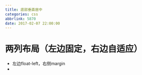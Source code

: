 ```yaml
---
title: 底部垂直居中
categories: css
abbrlink: 5870
date: 2017-02-07 22:00:00
---
```


# 两列布局（左边固定，右边自适应）
- 左边float-left，右侧margin
- 
